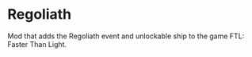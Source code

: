 # Regoliath
Mod that adds the Regoliath event and unlockable ship to the game FTL: Faster Than Light. 
